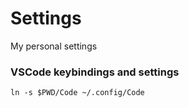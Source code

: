 # Settings

My personal settings

### VSCode keybindings and settings

```
ln -s $PWD/Code ~/.config/Code
```

